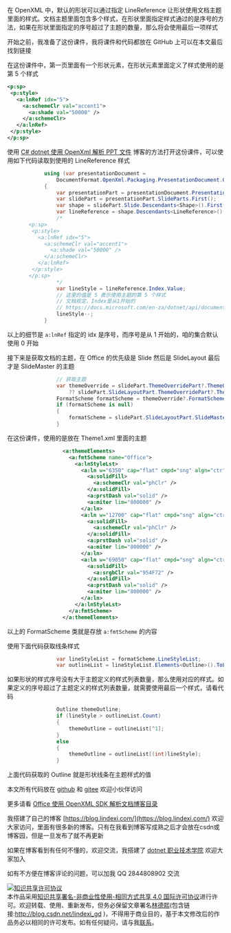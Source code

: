
在 OpenXML 中，默认的形状可以通过指定 LineReference 让形状使用文档主题里面的样式。文档主题里面包含多个样式，在形状里面指定样式通过的是序号的方法，如果在形状里面指定的序号超过了主题的数量，那么将会使用最后一项样式

<!--more-->


<!-- CreateTime:2021/5/25 20:17:06 -->

<!-- 发布 -->

开始之前，我准备了这份课件，我将课件和代码都放在 GitHub 上可以在本文最后找到链接

在这份课件中，第一页里面有一个形状元素，在形状元素里面定义了样式使用的是第 5 个样式

```xml
<p:sp>
 <p:style>
   <a:lnRef idx="5">
     <a:schemeClr val="accent1">
       <a:shade val="50000" />
     </a:schemeClr>
   </a:lnRef>
 </p:style>
</p:sp>
```

使用 [C# dotnet 使用 OpenXml 解析 PPT 文件](https://blog.lindexi.com/post/C-dotnet-%E4%BD%BF%E7%94%A8-OpenXml-%E8%A7%A3%E6%9E%90-PPT-%E6%96%87%E4%BB%B6.html) 博客的方法打开这份课件，可以使用如下代码读取到使用的 LineReference 样式

```csharp
            using (var presentationDocument =
                DocumentFormat.OpenXml.Packaging.PresentationDocument.Open("测试.pptx", false))
            {
                var presentationPart = presentationDocument.PresentationPart;
                var slidePart = presentationPart.SlideParts.First();
                var shape = slidePart.Slide.Descendants<Shape>().First();
                var lineReference = shape.Descendants<LineReference>().First();
                /*
       <p:sp>
        <p:style>
          <a:lnRef idx="5">
            <a:schemeClr val="accent1">
              <a:shade val="50000" />
            </a:schemeClr>
          </a:lnRef>
        </p:style>
       </p:sp>
                */
                var lineStyle = lineReference.Index.Value;
                // 这里的值是 5 表示使用主题的第 5 个样式
                // 文档规定，Index是从1开始的
                // https://docs.microsoft.com/en-za/dotnet/api/documentformat.openxml.drawing.linereference?view=openxml-2.8.1
                lineStyle--;
            }
```

以上的细节是 `a:lnRef` 指定的 idx 是序号，而序号是从 1 开始的，咱的集合默认使用 0 开始

接下来是获取文档的主题，在 Office 的优先级是 Slide 然后是 SlideLayout 最后才是 SlideMaster 的主题

```csharp
                // 获取主题
                var themeOverride = slidePart.ThemeOverridePart?.ThemeOverride
                    ?? slidePart.SlideLayoutPart.ThemeOverridePart?.ThemeOverride;
                FormatScheme formatScheme = themeOverride?.FormatScheme;
                if (formatScheme is null)
                {
                    formatScheme = slidePart.SlideLayoutPart.SlideMasterPart.ThemePart.Theme.ThemeElements.FormatScheme;
                }
```

在这份课件，使用的是放在 Theme1.xml 里面的主题

```xml
                  <a:themeElements>
                    <a:fmtScheme name="Office">
                      <a:lnStyleLst>
                        <a:ln w="6350" cap="flat" cmpd="sng" algn="ctr">
                          <a:solidFill>
                            <a:schemeClr val="phClr" />
                          </a:solidFill>
                          <a:prstDash val="solid" />
                          <a:miter lim="800000" />
                        </a:ln>
                        <a:ln w="12700" cap="flat" cmpd="sng" algn="ctr">
                          <a:solidFill>
                            <a:schemeClr val="phClr" />
                          </a:solidFill>
                          <a:prstDash val="solid" />
                          <a:miter lim="800000" />
                        </a:ln>
                        <a:ln w="69050" cap="flat" cmpd="sng" algn="ctr">
                          <a:solidFill>
                            <a:srgbClr val="954F72" />
                          </a:solidFill>
                          <a:prstDash val="solid" />
                          <a:miter lim="800000" />
                        </a:ln>
                      </a:lnStyleLst>
                    </a:fmtScheme>
                  </a:themeElements>
```

以上的 FormatScheme 类就是存放 `a:fmtScheme` 的内容

使用下面代码获取线条样式

```csharp
                var lineStyleList = formatScheme.LineStyleList;
                var outlineList = lineStyleList.Elements<Outline>().ToList();
```

如果形状的样式序号没有大于主题定义的样式列表数量，那么使用对应的样式。如果定义的序号超过了主题定义的样式列表数量，就需要使用最后一个样式，请看代码

```csharp
                Outline themeOutline;
                if (lineStyle > outlineList.Count)
                {
                    themeOutline = outlineList[^1];
                }
                else
                {
                    themeOutline = outlineList[(int)lineStyle];
                }
```

上面代码获取的 Outline 就是形状线条在主题样式的值

本文所有代码放在 [github](https://github.com/lindexi/lindexi_gd/tree/36026db4de981dd8800a22b9e2aeaa9a174cb07a/LurkinurhuwarcuWhawhiweayea) 和 [gitee](https://gitee.com/lindexi/lindexi_gd/tree/36026db4de981dd8800a22b9e2aeaa9a174cb07a/LurkinurhuwarcuWhawhiweayea) 欢迎小伙伴访问

更多请看 [Office 使用 OpenXML SDK 解析文档博客目录](https://blog.lindexi.com/post/Office-%E4%BD%BF%E7%94%A8-OpenXML-SDK-%E8%A7%A3%E6%9E%90%E6%96%87%E6%A1%A3%E5%8D%9A%E5%AE%A2%E7%9B%AE%E5%BD%95.html )



我搭建了自己的博客 [https://blog.lindexi.com/](https://blog.lindexi.com/) 欢迎大家访问，里面有很多新的博客。只有在我看到博客写成熟之后才会放在csdn或博客园，但是一旦发布了就不再更新

如果在博客看到有任何不懂的，欢迎交流，我搭建了 [dotnet 职业技术学院](https://t.me/dotnet_campus) 欢迎大家加入

如有不方便在博客评论的问题，可以加我 QQ 2844808902 交流

<a rel="license" href="http://creativecommons.org/licenses/by-nc-sa/4.0/"><img alt="知识共享许可协议" style="border-width:0" src="https://licensebuttons.net/l/by-nc-sa/4.0/88x31.png" /></a><br />本作品采用<a rel="license" href="http://creativecommons.org/licenses/by-nc-sa/4.0/">知识共享署名-非商业性使用-相同方式共享 4.0 国际许可协议</a>进行许可。欢迎转载、使用、重新发布，但务必保留文章署名[林德熙](http://blog.csdn.net/lindexi_gd)(包含链接:http://blog.csdn.net/lindexi_gd )，不得用于商业目的，基于本文修改后的作品务必以相同的许可发布。如有任何疑问，请与我[联系](mailto:lindexi_gd@163.com)。